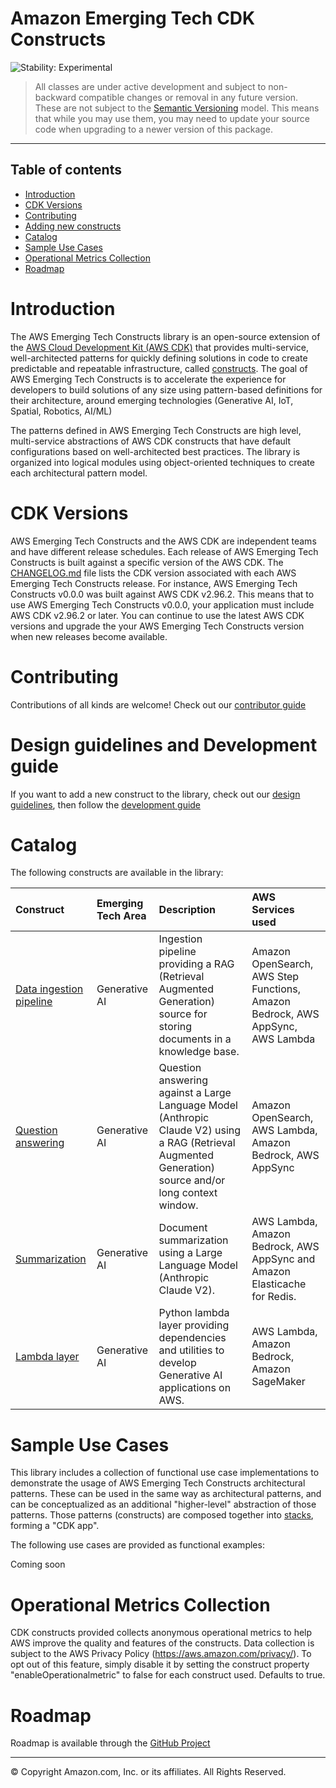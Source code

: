 # Amazon Emerging Tech CDK Constructs

![Stability: Experimental](https://img.shields.io/badge/stability-Experimental-important.svg?style=for-the-badge)

> All classes are under active development and subject to non-backward compatible changes or removal in any
> future version. These are not subject to the [Semantic Versioning](https://semver.org/) model.
> This means that while you may use them, you may need to update your source code when upgrading to a newer version of this package.

---

## Table of contents

- [Introduction](#introduction)
- [CDK Versions](#cdk-versions)
- [Contributing](#contributing)
- [Adding new constructs](#design-guidelines-and-development-guide)
- [Catalog](#catalog)
- [Sample Use Cases](#sample-use-cases)
- [Operational Metrics Collection](#operational-metrics-collection)
- [Roadmap](#roadmap)

# Introduction

The AWS Emerging Tech Constructs library is an open-source extension of the [AWS Cloud Development Kit (AWS CDK)](https://docs.aws.amazon.com/cdk/v2/guide/home.html) that provides multi-service, well-architected patterns for quickly defining solutions in code to create predictable and repeatable infrastructure, called [constructs](https://docs.aws.amazon.com/cdk/v2/guide/constructs.html). The goal of AWS Emerging Tech Constructs is to accelerate the experience for developers to build solutions of any size using pattern-based definitions for their architecture, around emerging technologies (Generative AI, IoT, Spatial, Robotics, AI/ML)

The patterns defined in AWS Emerging Tech Constructs are high level, multi-service abstractions of AWS CDK constructs that have default configurations based on well-architected best practices. The library is organized into logical modules using object-oriented techniques to create each architectural pattern model.

# CDK Versions

AWS Emerging Tech Constructs and the AWS CDK are independent teams and have different release schedules. Each release of AWS Emerging Tech Constructs is built against a specific version of the AWS CDK. The [CHANGELOG.md](./CHANGELOG.md) file lists the CDK version associated with each AWS Emerging Tech Constructs release. For instance, AWS Emerging Tech Constructs v0.0.0 was built against AWS CDK v2.96.2. This means that to use AWS Emerging Tech Constructs v0.0.0, your application must include AWS CDK v2.96.2 or later. You can continue to use the latest AWS CDK versions and upgrade the your AWS Emerging Tech Constructs version when new releases become available.

# Contributing

Contributions of all kinds are welcome! Check out our [contributor guide](./CONTRIBUTING.md)

# Design guidelines and Development guide

If you want to add a new construct to the library, check out our [design guidelines](./DESIGN_GUIDELINES.md), then follow the [development guide](./DEVELOPER_GUIDE.md)

# Catalog

The following constructs are available in the library:

| **Construct**| Emerging Tech Area |Description| AWS Services used |
|:-------------|:-------------|:-------------|:-------------|
| [Data ingestion pipeline](./src/patterns/gen-ai/aws-rag-appsync-stepfn-opensearch/) | Generative AI | Ingestion pipeline providing a RAG (Retrieval Augmented Generation) source for storing documents in a knowledge base. | Amazon OpenSearch, AWS Step Functions, Amazon Bedrock, AWS AppSync, AWS Lambda | 
| [Question answering](./src/patterns/gen-ai/aws-qa-appsync-opensearch/) | Generative AI | Question answering against a Large Language Model (Anthropic Claude V2) using a RAG (Retrieval Augmented Generation) source and/or long context window. | Amazon OpenSearch, AWS Lambda, Amazon Bedrock, AWS AppSync | 
| [Summarization](./src/patterns/gen-ai/aws-summarization-appsync-stepfn/) | Generative AI | Document summarization using a Large Language Model (Anthropic Claude V2). | AWS Lambda, Amazon Bedrock, AWS AppSync and Amazon Elasticache for Redis.  |
| [Lambda layer](./src/patterns/gen-ai/aws-langchain-common-layer/) | Generative AI | Python lambda layer providing dependencies and utilities to develop Generative AI applications on AWS. | AWS Lambda, Amazon Bedrock, Amazon SageMaker |  

# Sample Use Cases

This library includes a collection of functional use case implementations to demonstrate the usage of AWS Emerging Tech Constructs architectural patterns. These can be used in the same way as architectural patterns, and can be conceptualized as an additional "higher-level" abstraction of those patterns. Those patterns (constructs) are composed together into [stacks](https://docs.aws.amazon.com/cdk/latest/guide/stacks.html), forming a "CDK app".

The following use cases are provided as functional examples:

Coming soon

# Operational Metrics Collection

CDK constructs provided collects anonymous operational metrics to help AWS improve the quality and features of the constructs. Data collection is subject to the AWS Privacy Policy (https://aws.amazon.com/privacy/). To opt out of this feature, simply disable it by setting the construct property "enableOperationalmetric" to false for each construct used. Defaults to true.

# Roadmap

Roadmap is available through the [GitHub Project](https://github.com/orgs/awslabs/projects/136)

***
&copy; Copyright Amazon.com, Inc. or its affiliates. All Rights Reserved.